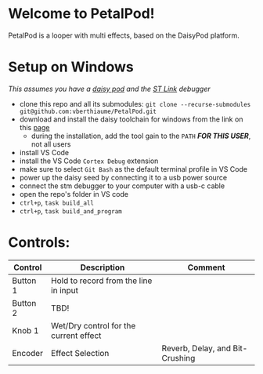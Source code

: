 # Welcome to PetalPod!

PetalPod is a looper with multi effects, based on the DaisyPod platform.

# Setup on Windows
_This assumes you have a [daisy pod](https://electro-smith.com/products/pod) and the [ST Link](https://electro-smith.com/products/st-link-v3-mini-debugger) debugger_
- clone this repo and all its submodules: `git clone --recurse-submodules git@github.com:vberthiaume/PetalPod.git`
- download and install the daisy toolchain for windows from the link on this [page](https://github.com/electro-smith/DaisyWiki/wiki/1c.-Installing-the-Toolchain-on-Windows)
	- during the installation, add the tool gain to the `PATH` ***FOR THIS USER***, not all users
- install VS Code
- install the VS Code `Cortex Debug` extension
- make sure to select `Git Bash` as the default terminal profile in VS Code
- power up the daisy seed by connecting it to a usb power source
- connect the stm debugger to your computer with a usb-c cable
- open the repo's folder in VS code
- `ctrl+p`, `task build_all`
- `ctrl+p`, `task build_and_program`

# Controls:
| Control | Description | Comment |
| - | - | - |
| Button 1 | Hold to record from the line in input | |
| Button 2 | TBD! | |
| Knob 1 |  Wet/Dry control for the current effect | |
| Encoder |  Effect Selection | Reverb, Delay, and Bit-Crushing |
